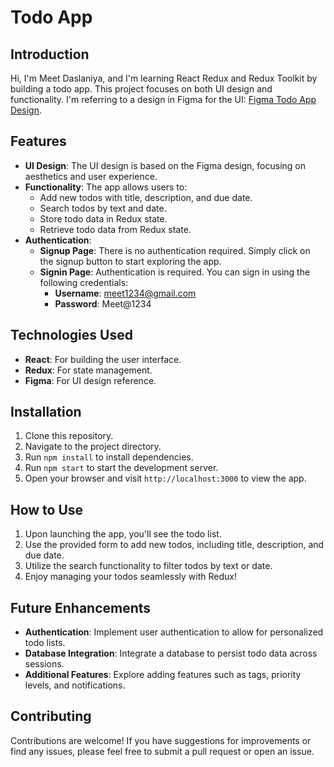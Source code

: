 # Todo App

## Introduction
Hi, I'm Meet Daslaniya, and I'm learning React Redux and Redux Toolkit by building a todo app. This project focuses on both UI design and functionality. I'm referring to a design in Figma for the UI: [Figma Todo App Design](https://www.figma.com/design/XWeiDirMwoMJvKAMs96rxz/To-Do-App-(Community)?node-id=133-133&t=aVdXGzWS5Z6AVDgf-0).

## Features
- **UI Design**: The UI design is based on the Figma design, focusing on aesthetics and user experience.
- **Functionality**: The app allows users to:
  - Add new todos with title, description, and due date.
  - Search todos by text and date.
  - Store todo data in Redux state.
  - Retrieve todo data from Redux state.
- **Authentication**:
  - **Signup Page**: There is no authentication required. Simply click on the signup button to start exploring the app.
  - **Signin Page**: Authentication is required. You can sign in using the following credentials:
    - **Username**: meet1234@gmail.com
    - **Password**: Meet@1234

## Technologies Used
- **React**: For building the user interface.
- **Redux**: For state management.
- **Figma**: For UI design reference.

## Installation
1. Clone this repository.
2. Navigate to the project directory.
3. Run `npm install` to install dependencies.
4. Run `npm start` to start the development server.
5. Open your browser and visit `http://localhost:3000` to view the app.

## How to Use
1. Upon launching the app, you'll see the todo list.
2. Use the provided form to add new todos, including title, description, and due date.
3. Utilize the search functionality to filter todos by text or date.
4. Enjoy managing your todos seamlessly with Redux!

## Future Enhancements
- **Authentication**: Implement user authentication to allow for personalized todo lists.
- **Database Integration**: Integrate a database to persist todo data across sessions.
- **Additional Features**: Explore adding features such as tags, priority levels, and notifications.

## Contributing
Contributions are welcome! If you have suggestions for improvements or find any issues, please feel free to submit a pull request or open an issue.


